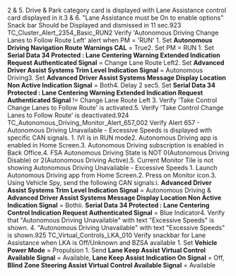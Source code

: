 2 & 5. Drive & Park category card is displayed with Lane Assistance control card displayed in it.3 & 6. "Lane Assistance must be On to enable options" Snack bar Should be Displayed and dismissed in 11 sec.923 TC_Cluster_Alert_2354_Basic_RUN2 Verify 'Autonomous Driving Change Lanes to Follow Route Left' alert when PM = 'RUN' 1. Set **Autonomous Driving Navigation Route Warnings CAL** = True2. Set PM = RUN 1. Set **Serial Data 34 Protected : Lane Centering Warning Extended Indication Request Authenticated Signal** = Change Lane Route Left2. Set **Advanced Driver Assist Systems Trim Level Indication Signal** = Autonomous Driving3. Set **Advanced Driver Assist Systems Message Display Location Non Active Indication Signal** = Both4. Delay 2 sec5. Set **Serial Data 34 Protected : Lane Centering Warning Extended Indication Request Authenticated Signal** != Change Lane Route Left 3. Verify 'Take Control Change Lanes to Follow Route' is activated.5. Verify 'Take Control Change Lanes to Follow Route' is deactivated.924 TC_Autonomous_Driving_Monitor_Alert_657_002 Verify Alert 657 - Autonomous Driving Unavailable - Excessive Speeds is displayed with specific CAN signals. 1. IVI is in RUN mode2. Autonomous Driving app is enabled in Home Screen.3. Autonomous Driving subscription is enabled in Back Office.4. FSA Autonomous Driving State is NOT 0(Autonomous Driving Disable) or 2(Autonomous Driving Active).5. Current Monitor Tile is not showing Autonomous Driving Unavailable - Excessive Speeds 1. Launch Autonomous Driving app from Home Screen.2. Press on Monitor icon.3. Using Vehicle Spy, send the following CAN signals:i. **Advanced Driver Assist Systems Trim Level Indication Signal** = Autonomous Driving & **Advanced Driver Assist Systems Message Display Location Non Active Indication Signal** = Bothii. **Serial Data 34 Protected : Lane Centering Control Indication Request Authenticated Signal** = Blue Indicator4. Verify that "Autonomous Driving Unavailable" with text "Excessive Speeds" is shown. 4. "Autonomous Driving Unavailable" with text "Excessive Speeds" is shown.925 TC_Virtual_Controls_LKA_010 Verify snackbar for Lane Assistance when LKA is Off/Unknown and BZSA available 1. Set **Vehicle Power Mode** = Propulsion 1. Send **Lane Keep Assist Virtual Control Available Signal** = Available, **Lane Keep Assist Indication On Signal** = Off, **Blind Zone Steering Assist Virtual Control Available Signal** = Available